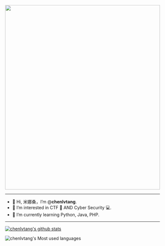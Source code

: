 <img src="https://cdn.jsdelivr.net/gh/chenlvtang/picbed/img/taytay.jpg" width="100%" height="600"/>

---
- 👋 Hi, 米娜桑，I’m @**chenlvtang**.
- 👀 I’m interested in CTF 🏴 AND Cyber Security 💻. 
- 🌱 I’m currently learning Python, Java, PHP.
---

[![chenlvtang's github stats](https://github-readme-stats.vercel.app/api?username=chenlvtang&theme=onedark)](https://github.com/chenlvtang/github-readme-stats)

![chenlvtang's Most used languages](https://github-readme-stats.vercel.app/api/top-langs?username=chenlvtang&show_icons=true&count_private=true&theme=onedark)

